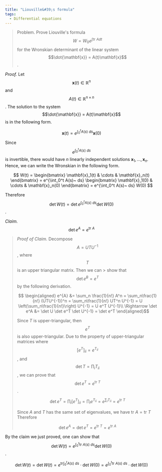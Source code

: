 ```yaml
---
title: "Liouville&#39;s formula"
tags:
  - Differential equations
---
```

> Problem. Prove Liouville&#39;s formula $$W=W_0 e^{\int \mathrm{tr}~ A dt}$$ for the Wronskian determinant of the linear system $$\dot{\mathbf{x}} = A(t)\mathbf{x}$$.

*Proof.* Let $$\mathbf{x}(t)\in\mathbb{R}^n$$ and $$A(t)\in\mathbb{R}^{n\times n}$$. The solution to the system $$\dot{\mathbf{x}} = A(t)\mathbf{x}$$ is in the following form.

$$
\mathbf{x}(t) = e^{\int_0^t A(s)~ ds}\mathbf{x}(0)
$$

Since $$e^{\int_0^t A(s)~ ds}$$ is invertible, there would have $n$ linearly independent solutions $\mathbf{x}_1,\dots,\mathbf{x}_n$. Hence, we can write the Wronskian in the following form.

$$
W(t) = \begin{bmatrix}
    \mathbf{x}_1(t) & \cdots & \mathbf{x}_n(t)
\end{bmatrix} = 
e^{\int_0^t A(s)~ ds}
\begin{bmatrix}
    \mathbf{x}_1(0) & \cdots & \mathbf{x}_n(0)
\end{bmatrix} = 
e^{\int_0^t A(s)~ ds} W(0)
$$

Therefore $$\det W(t) = \det e^{\int_0^t A(s)~ ds}\det W(0)$$.

*Claim.* $$\det e^A = e^{\mathrm{tr}~ A}$$

> *Proof of Claim.* Decompose $$A=UTU^{-1}$$, where $$T$$ is an upper triangular matrix. Then we can > show that $$\det e^{B}=e^{T}$$ by the following derivation.
> 
> $$
\begin{aligned}
e^{A} &= \sum_n \frac{1}{n!} A^n
= \sum_n\frac{1}{n!} (UTU^{-1})^n
= \sum_n\frac{1}{n!} UT^n U^{-1}
= U \left(\sum_n\frac{1}{n!}\right) U^{-1}
= U e^T U^{-1}\\
\Rightarrow \det e^A &= \det U \det e^T \det U^{-1} = \det e^T    
\end{aligned}$$
> 
> Since $T$ is upper-triangular, then $$e^T$$ is also upper-triangular. Due to the property of upper-triangular matrices where $$[e^T]_{ii} = e^{T_{ii}}$$, and $$\det T = \prod_i T_ {ii}$$, we can prove that $$\det e^T = e^{\mathrm{tr}~ T}$$.
> 
> $$
\det e^T = \prod_i [e^T]_{ii} = \prod_i e^{T_{ii}} = e^{\sum_i T_{ii}} = e^{\mathrm{tr}~ T}$$
> 
> Since $A$ and $T$ has the same set of eigenvalues, we have $\mathrm{tr}~ A=\mathrm{tr}~ T$ Therefore 
> 
> $$
\det e^A = \det e^T = e^{\mathrm{tr}~ T} = e^{\mathrm{tr}~ A}$$

By the claim we just proved, one can show that $$\det W(t) = e^{\int_0^t \mathrm{tr}~ A(s)~ ds}\det W(0)$$.

$$
\det W(t) = \det W(t) =  e^{\mathrm{tr}\int_0^t A(s)~ ds} \cdot \det W(0)
=  e^{\int_0^t \mathrm{tr}~ A(s)~ ds} \cdot \det W(0)
$$





